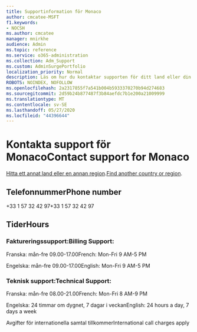 ```yaml
---
title: Supportinformation för Monaco
author: cmcatee-MSFT
f1.keywords:
- NOCSH
ms.author: cmcatee
manager: mnirkhe
audience: Admin
ms.topic: reference
ms.service: o365-administration
ms.collection: Adm_Support
ms.custom: AdminSurgePortfolio
localization_priority: Normal
description: Läs om hur du kontaktar supporten för ditt land eller din region.
ROBOTS: NOINDEX, NOFOLLOW
ms.openlocfilehash: 2a2317855f7a541b004b5933370270b94d274683
ms.sourcegitcommit: 2d59b24b877487f3b84aefdc7b1e200a21009999
ms.translationtype: MT
ms.contentlocale: sv-SE
ms.lasthandoff: 05/27/2020
ms.locfileid: "44396644"
---
```

# <a name="contact-support-for-monaco"></a><span data-ttu-id="47808-103">Kontakta support för Monaco</span><span class="sxs-lookup"><span data-stu-id="47808-103">Contact support for Monaco</span></span>

<span data-ttu-id="47808-104">[Hitta ett annat land eller en annan region](../contact-support-for-business-products.md).</span><span class="sxs-lookup"><span data-stu-id="47808-104">[Find another country or region](../contact-support-for-business-products.md).</span></span>

## <a name="phone-number"></a><span data-ttu-id="47808-105">Telefonnummer</span><span class="sxs-lookup"><span data-stu-id="47808-105">Phone number</span></span>
<span data-ttu-id="47808-106">+33 1 57 32 42 97</span><span class="sxs-lookup"><span data-stu-id="47808-106">+33 1 57 32 42 97</span></span>

## <a name="hours"></a><span data-ttu-id="47808-107">Tider</span><span class="sxs-lookup"><span data-stu-id="47808-107">Hours</span></span>
### <a name="billing-support"></a><span data-ttu-id="47808-108">Faktureringssupport:</span><span class="sxs-lookup"><span data-stu-id="47808-108">Billing Support:</span></span>

<span data-ttu-id="47808-109">Franska: mån-fre 09.00-17.00</span><span class="sxs-lookup"><span data-stu-id="47808-109">French: Mon-Fri 9 AM-5 PM</span></span>

<span data-ttu-id="47808-110">Engelska: mån-fre 09.00-17.00</span><span class="sxs-lookup"><span data-stu-id="47808-110">English: Mon-Fri 9 AM-5 PM</span></span>

### <a name="technical-support"></a><span data-ttu-id="47808-111">Teknisk support:</span><span class="sxs-lookup"><span data-stu-id="47808-111">Technical Support:</span></span>

<span data-ttu-id="47808-112">Franska: mån-fre 08.00-21.00</span><span class="sxs-lookup"><span data-stu-id="47808-112">French: Mon-Fri 8 AM-9 PM</span></span>

<span data-ttu-id="47808-113">Engelska: 24 timmar om dygnet, 7 dagar i veckan</span><span class="sxs-lookup"><span data-stu-id="47808-113">English: 24 hours a day, 7 days a week</span></span>

<span data-ttu-id="47808-114">Avgifter för internationella samtal tillkommer</span><span class="sxs-lookup"><span data-stu-id="47808-114">International call charges apply</span></span>
